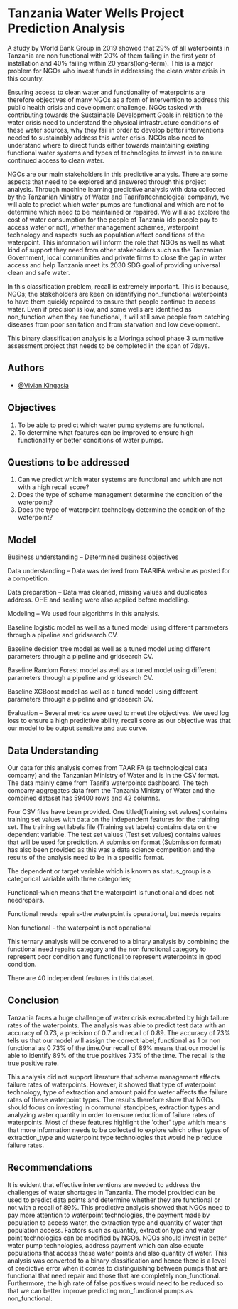 
# Tanzania Water Wells Project Prediction Analysis

A study by World Bank Group in 2019 showed that 29% of all waterpoints in Tanzania are non functional with 20% of them failing in the first year of installation and 40% failing within 20 years(long-term). This is a major problem for NGOs who invest funds in addressing the clean water crisis in this country.

Ensuring access to clean water and functionality of waterpoints are therefore objectives of many NGOs as a form of intervention to address this public health crisis and development challenge. NGOs tasked with contributing towards the Sustainable Development Goals in relation to the water crisis need to understand the physical infrastructure conditions of these water sources, why they fail in order to develop better interventions needed to sustainably address this water crisis. NGOs also need to understand where to direct funds either towards maintaining existing functional water systems and types of technologies to invest in to ensure continued access to clean water.

NGOs are our main stakeholders in this predictive analysis. There are some aspects that need to be explored and answered through this project analysis. Through machine learning predictive analysis with data collected by the Tanzanian Ministry of Water and Taarifa(technological company), we will able to predict which water pumps are functional and which are not to determine which need to be maintained or repaired. We will also explore the cost of water consumption for the people of Tanzania (do people pay to access water or not), whether management schemes, waterpoint technology and aspects such as population affect conditions of the waterpoint. This information will inform the role that NGOs as well as what kind of support they need from other stakeholders such as the Tanzanian Government, local communities and private firms to close the gap in water access and help Tanzania meet its 2030 SDG goal of providing universal clean and safe water.

In this classification problem, recall is extremely important. This is because, NGOs; the stakeholders are keen on identifying non_functional waterpoints to have them quickly repaired to ensure that people continue to access water. Even if precision is low, and some wells are identified as non_function when they are functional, it will still save people from catching diseases from poor sanitation and from starvation and low development.

This binary classification analysis is a Moringa school phase 3 summative assessment project that needs to be completed in the span of 7days.

## Authors

- [@Vivian Kingasia](https://www.github.com/VivianKingasia)


## Objectives

1. To be able to predict which water pump systems are functional.
2. To determine what features can be improved to ensure high functionality or better conditions of water pumps.
## Questions to be addressed

1. Can we predict which water systems are functional and which are not with a high recall score?
2. Does the type of scheme management determine the condition of the waterpoint?
3. Does the type of waterpoint technology determine the condition of the waterpoint?
## Model

Business understanding – Determined business objectives

Data understanding – Data was derived from TAARIFA website as posted for a competition. 

Data preparation – Data was cleaned, missing values and duplicates
address. OHE and scaling were also applied before modelling.

Modeling – We used four algorithms in this analysis.

Baseline logistic model as well as a tuned model using different
parameters through a pipeline and gridsearch CV.

Baseline decision tree model as well as a tuned model using different
parameters through a pipeline and gridsearch CV.

Baseline Random Forest model as well as a tuned model using different
parameters through a pipeline and gridsearch CV.

Baseline XGBoost model as well as a tuned model using different
parameters through a pipeline and gridsearch CV.

Evaluation – Several metrics were used to meet the objectives.
We used log loss to ensure a high predictive ability, recall score
as our objective was that our model to be output sensitive and auc curve.
## Data Understanding
Our data for this analysis comes from TAARIFA (a technological data company) and the Tanzanian Ministry of Water and is in the CSV format. The data mainly came from Taarifa waterpoints dashboard. The tech company aggregates data from the Tanzania Ministry of Water and the combined dataset has 59400 rows and 42 columns.

Four CSV files have been provided. One titled(Training set values) contains training set values with data on the independent features for the training set. The training set labels file (Training set labels) contains data on the dependent variable. The test set values (Test set values) contains values that will be used for prediction. A submission format (Submission format) has also been provided as this was a data science competition and the results of the analysis need to be in a specific format.

The dependent or target variable which is known as status_group is a categorical variable with three categories;

Functional-which means that the waterpoint is functional and does not needrepairs.

Functional needs repairs-the waterpoint is operational, but needs repairs

Non functional - the waterpoint is not operational

This ternary analysis will be convered to a binary analysis by combining the functional need repairs category and the non functional category to represent poor condition and functional to represent waterpoints in good condition.

There are 40 independent features in this dataset.
## Conclusion

Tanzania faces a huge challenge of water crisis exercabeted by high failure rates of the waterpoints.
The analysis was able to predict test data with an accuracy of 0.73, a precision of 0.7 and recall of 0.89. The accuracy of 73% tells us that our model will assign the correct label; functional as 1 or non functional as 0 73% of the time.Our recall of 89% means that our model is able to identify 89% of the true positives 73% of the time. The recall is the true positive rate.


This analysis did not support literature that scheme management affects failure rates of waterpoints.
However, it showed that type of waterpoint technology, type of extraction and amount paid for water affects the failure rates of these waterpoint types. The results therefore show that NGOs should focus on investing in communal standpipes, extraction types and analyzing water quantity in order to ensure reduction of failure rates of waterpoints. Most of these features highlight the 'other' type which means that more information needs to be collected to explore which other types of extraction_type and waterpoint type technologies that would help reduce failure rates.
## Recommendations

It is evident that effective interventions are needed to address the challenges of water shortages in Tanzania. The model provided can be used to predict data points and determine whether they are functional or not with a recall of 89%. 
This predictive analysis showed that NGOs need to pay more attention to waterpoint technologies, the payment
made by population to access water, the extraction type and quantity of water that population access.
Factors such as quantity, extraction type and water point technologies can be modified by NGOs. NGOs should 
invest in better water pump technologies, address payment which can also equate populations that access these water points
and also quantity of water. This analysis was converted to a binary classification and hence there is a level 
of predictive error when it comes to distinguishing between pumps that are functional that need repair and those 
that are completely non_functional. Furthermore, the high rate of false positives would need to be reduced 
so that we can better improve predicting non_functional pumps as non_functional.
